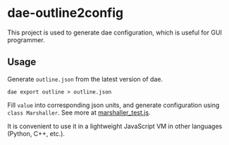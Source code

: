 # dae-outline2config

This project is used to generate dae configuration, which is useful for GUI programmer.

## Usage

Generate `outline.json` from the latest version of dae.

```shell
dae export outline > outline.json
```

Fill `value` into corresponding json units, and generate configuration using `class Marshaller`. See more at [marshaller_test.js](marshaller_test.js).

It is convenient to use it in a lightweight JavaScript VM in other languages (Python, C++, etc.).
